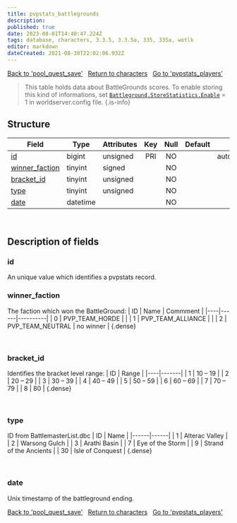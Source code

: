 ```yaml
---
title: pvpstats_battlegrounds
description: 
published: true
date: 2023-08-01T14:40:47.224Z
tags: database, characters, 3.3.5, 3.3.5a, 335, 335a, wotlk
editor: markdown
dateCreated: 2021-08-30T22:02:06.932Z
---
```


<a href="https://trinitycore.info/en/database/335/characters/pool_quest_save" class="mt-5 v-btn v-btn--depressed v-btn--flat v-btn--outlined theme--light v-size--default darkblue--text text--lighten-3"><span class="v-btn__content"><i aria-hidden="true" class="v-icon notranslate v-icon--left mdi mdi-arrow-left theme--light"></i><span>Back to 'pool_quest_save'</span></span></a>&nbsp;&nbsp;&nbsp;<a href="https://trinitycore.info/en/database/335/characters/home" class="mt-5 v-btn v-btn--depressed v-btn--flat v-btn--outlined theme--light v-size--default darkblue--text text--lighten-3"><span class="v-btn__content"><i aria-hidden="true" class="v-icon notranslate v-icon--left mdi mdi-home-outline theme--light"></i><span>Return to characters</span></span></a>&nbsp;&nbsp;&nbsp;<a href="https://trinitycore.info/en/database/335/characters/pvpstats_players" class="mt-5 v-btn v-btn--depressed v-btn--flat v-btn--outlined theme--light v-size--default darkblue--text text--lighten-3"><span class="v-btn__content"><span>Go to 'pvpstats_players'</span><i aria-hidden="true" class="v-icon notranslate v-icon--right mdi mdi-arrow-right theme--light"></i></span></a>

> This table holds data about BattleGrounds scores.
> To enable storing this kind of informations, set [`Battleground.StoreStatistics.Enable`](https://trinitycore.info/en/files/configuration/home) = 1 in worldserver.config file.
{.is-info}


## Structure

| Field | Type | Attributes | Key | Null | Default | Extra | Comment |
| --- | --- | --- | :---: | :---: | --- | --- | --- |
| [id](#id) | bigint | unsigned | PRI | NO |  | auto_increment |  |
| [winner_faction](#winner_faction) | tinyint | signed |  | NO |  |  |  |
| [bracket_id](#bracket_id) | tinyint | unsigned |  | NO |  |  |  |
| [type](#type) | tinyint | unsigned |  | NO |  |  |  |
| [date](#date) | datetime |  |  | NO |  |  |  |
&nbsp;
## Description of fields

### id
An unique value which identifies a pvpstats record.
&nbsp;

### winner_faction
The faction which won the BattleGround:
| ID | Name | Commment |
|----|------|----------|
| 0 | PVP_TEAM_HORDE |  |
| 1 | PVP_TEAM_ALLIANCE |  |
| 2 | PVP_TEAM_NEUTRAL | no winner |
{.dense}

&nbsp;

### bracket_id
Identifies the bracket level range:
| ID | Range |
|----|-------|
| 1 | 10 – 19 |
| 2 | 20 – 29 |
| 3 | 30 – 39 |
| 4 | 40 – 49 |
| 5 | 50 – 59 |
| 6 | 60 – 69 |
| 7 | 70 – 79 |
| 8 | 80 |
{.dense}

&nbsp;

### type
ID from BattlemasterList.dbc
| ID | Name |
|------|------|
| 1 | Alterac Valley |
| 2 | Warsong Gulch |
| 3 | Arathi Basin |
| 7 | Eye of the Storm |
| 9 | Strand of the Ancients |
| 30 | Isle of Conquest |
{.dense}

&nbsp;

### date
Unix timestamp of the battleground ending.
&nbsp;

<a href="https://trinitycore.info/en/database/335/characters/pool_quest_save" class="mt-5 v-btn v-btn--depressed v-btn--flat v-btn--outlined theme--light v-size--default darkblue--text text--lighten-3"><span class="v-btn__content"><i aria-hidden="true" class="v-icon notranslate v-icon--left mdi mdi-arrow-left theme--light"></i><span>Back to 'pool_quest_save'</span></span></a>&nbsp;&nbsp;&nbsp;<a href="https://trinitycore.info/en/database/335/characters/home" class="mt-5 v-btn v-btn--depressed v-btn--flat v-btn--outlined theme--light v-size--default darkblue--text text--lighten-3"><span class="v-btn__content"><i aria-hidden="true" class="v-icon notranslate v-icon--left mdi mdi-home-outline theme--light"></i><span>Return to characters</span></span></a>&nbsp;&nbsp;&nbsp;<a href="https://trinitycore.info/en/database/335/characters/pvpstats_players" class="mt-5 v-btn v-btn--depressed v-btn--flat v-btn--outlined theme--light v-size--default darkblue--text text--lighten-3"><span class="v-btn__content"><span>Go to 'pvpstats_players'</span><i aria-hidden="true" class="v-icon notranslate v-icon--right mdi mdi-arrow-right theme--light"></i></span></a>
